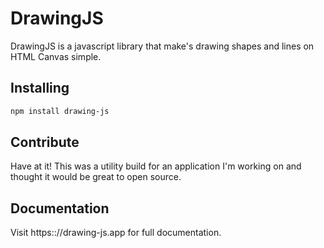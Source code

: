 # DrawingJS

DrawingJS is a javascript library that make's drawing shapes and lines on HTML Canvas simple.

## Installing

```bash
npm install drawing-js
```

## Contribute

Have at it! This was a utility build for an application I'm working on and thought it would be great to open source. 

## Documentation

Visit https:://drawing-js.app for full documentation.